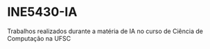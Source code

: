 # INE5430-IA
Trabalhos realizados durante a matéria de IA no curso de Ciência de Computação na UFSC
